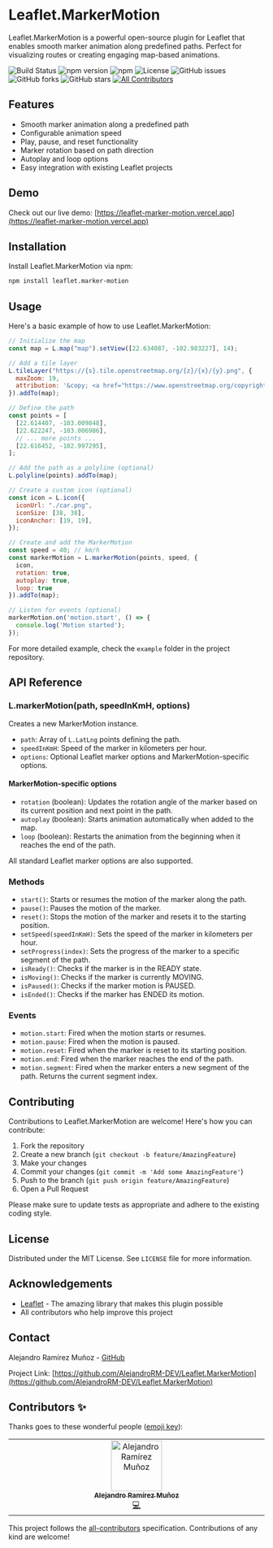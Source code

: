 # Leaflet.MarkerMotion

Leaflet.MarkerMotion is a powerful open-source plugin for Leaflet that enables smooth marker animation along predefined paths. Perfect for visualizing routes or creating engaging map-based animations.

![Build Status](https://img.shields.io/github/actions/workflow/status/AlejandroRM-DEV/Leaflet.MarkerMotion/release.yml?branch=main)
![npm version](https://img.shields.io/npm/v/leaflet.marker-motion)
![npm](https://img.shields.io/npm/dt/leaflet.marker-motion)
![License](https://img.shields.io/badge/license-MIT-blue)
![GitHub issues](https://img.shields.io/github/issues/AlejandroRM-DEV/Leaflet.MarkerMotion)
![GitHub forks](https://img.shields.io/github/forks/AlejandroRM-DEV/Leaflet.MarkerMotion)
![GitHub stars](https://img.shields.io/github/stars/AlejandroRM-DEV/Leaflet.MarkerMotion)
[![All Contributors](https://img.shields.io/badge/all_contributors-1-orange.svg?style=flat-square)](#contributors-)

## Features

- Smooth marker animation along a predefined path
- Configurable animation speed
- Play, pause, and reset functionality
- Marker rotation based on path direction
- Autoplay and loop options
- Easy integration with existing Leaflet projects

## Demo

Check out our live demo: [https://leaflet-marker-motion.vercel.app](https://leaflet-marker-motion.vercel.app)

## Installation

Install Leaflet.MarkerMotion via npm:

```bash
npm install leaflet.marker-motion
```

## Usage

Here's a basic example of how to use Leaflet.MarkerMotion:

```javascript
// Initialize the map
const map = L.map("map").setView([22.634087, -102.983227], 14);

// Add a tile layer
L.tileLayer("https://{s}.tile.openstreetmap.org/{z}/{x}/{y}.png", {
  maxZoom: 19,
  attribution: '&copy; <a href="https://www.openstreetmap.org/copyright">OpenStreetMap</a> contributors',
}).addTo(map);

// Define the path
const points = [
  [22.614407, -103.009848],
  [22.622247, -103.006986],
  // ... more points ...
  [22.616452, -102.997295],
];

// Add the path as a polyline (optional)
L.polyline(points).addTo(map);

// Create a custom icon (optional)
const icon = L.icon({
  iconUrl: "./car.png",
  iconSize: [38, 38],
  iconAnchor: [19, 19],
});

// Create and add the MarkerMotion
const speed = 40; // km/h
const markerMotion = L.markerMotion(points, speed, {
  icon,
  rotation: true,
  autoplay: true,
  loop: true
}).addTo(map);

// Listen for events (optional)
markerMotion.on('motion.start', () => {
  console.log('Motion started');
});
```

For more detailed example, check the `example` folder in the project repository.

## API Reference

### L.markerMotion(path, speedInKmH, options)

Creates a new MarkerMotion instance.

- `path`: Array of `L.LatLng` points defining the path.
- `speedInKmH`: Speed of the marker in kilometers per hour.
- `options`: Optional Leaflet marker options and MarkerMotion-specific options.

#### MarkerMotion-specific options

- `rotation` (boolean): Updates the rotation angle of the marker based on its current position and next point in the path.
- `autoplay` (boolean): Starts animation automatically when added to the map.
- `loop` (boolean): Restarts the animation from the beginning when it reaches the end of the path.

All standard Leaflet marker options are also supported.

### Methods

- `start()`: Starts or resumes the motion of the marker along the path.
- `pause()`: Pauses the motion of the marker.
- `reset()`: Stops the motion of the marker and resets it to the starting position.
- `setSpeed(speedInKmH)`: Sets the speed of the marker in kilometers per hour.
- `setProgress(index)`: Sets the progress of the marker to a specific segment of the path.
- `isReady()`: Checks if the marker is in the READY state.
- `isMoving()`: Checks if the marker is currently MOVING.
- `isPaused()`: Checks if the marker motion is PAUSED.
- `isEnded()`: Checks if the marker has ENDED its motion.

### Events

- `motion.start`: Fired when the motion starts or resumes.
- `motion.pause`: Fired when the motion is paused.
- `motion.reset`: Fired when the marker is reset to its starting position.
- `motion.end`: Fired when the marker reaches the end of the path.
- `motion.segment`: Fired when the marker enters a new segment of the path. Returns the current segment index.

## Contributing

Contributions to Leaflet.MarkerMotion are welcome! Here's how you can contribute:

1. Fork the repository
2. Create a new branch (`git checkout -b feature/AmazingFeature`)
3. Make your changes
4. Commit your changes (`git commit -m 'Add some AmazingFeature'`)
5. Push to the branch (`git push origin feature/AmazingFeature`)
6. Open a Pull Request

Please make sure to update tests as appropriate and adhere to the existing coding style.

## License

Distributed under the MIT License. See `LICENSE` file for more information.

## Acknowledgements

- [Leaflet](https://leafletjs.com/) - The amazing library that makes this plugin possible
- All contributors who help improve this project

## Contact

Alejandro Ramírez Muñoz - [GitHub](https://github.com/AlejandroRM-DEV)

Project Link: [https://github.com/AlejandroRM-DEV/Leaflet.MarkerMotion](https://github.com/AlejandroRM-DEV/Leaflet.MarkerMotion)

## Contributors ✨

Thanks goes to these wonderful people ([emoji key](https://allcontributors.org/docs/en/emoji-key)):

<!-- ALL-CONTRIBUTORS-LIST:START - Do not remove or modify this section -->
<!-- prettier-ignore-start -->
<!-- markdownlint-disable -->
<table>
  <tbody>
    <tr>
      <td align="center" valign="top" width="14.28%"><a href="https://github.com/AlejandroRM-DEV"><img src="https://avatars.githubusercontent.com/u/8054357?v=4?s=100" width="100px;" alt="Alejandro Ramírez Muñoz"/><br /><sub><b>Alejandro Ramírez Muñoz</b></sub></a><br /><a href="https://github.com/AlejandroRM-DEV/Leaflet.MarkerMotion/commits?author=AlejandroRM-DEV" title="Code">💻</a></td>
    </tr>
  </tbody>
</table>

<!-- markdownlint-restore -->
<!-- prettier-ignore-end -->

<!-- ALL-CONTRIBUTORS-LIST:END -->

This project follows the [all-contributors](https://github.com/all-contributors/all-contributors) specification. Contributions of any kind are welcome!
